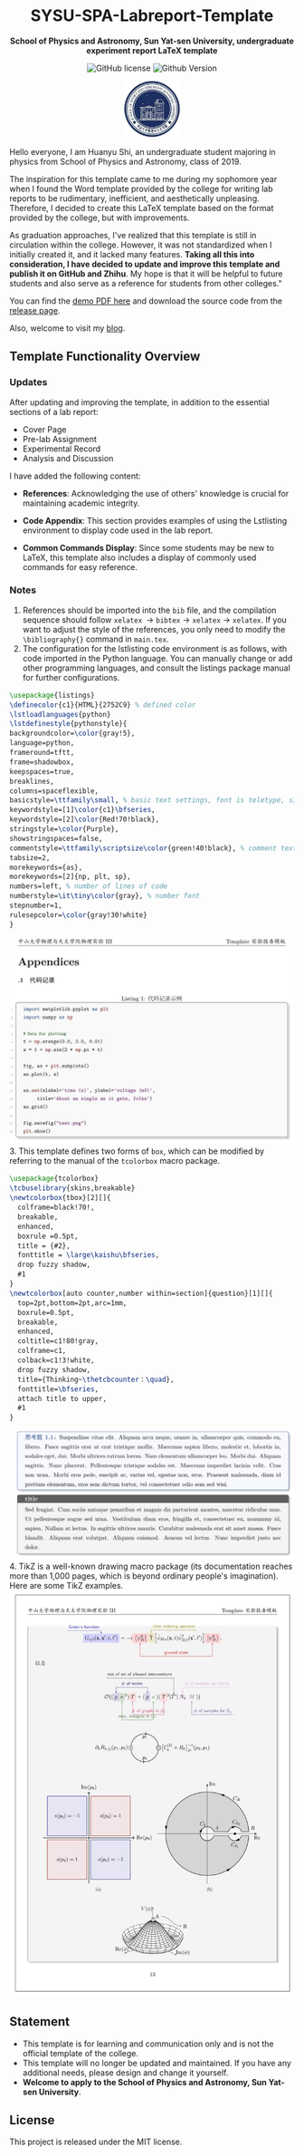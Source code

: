 <div align='center'>

# SYSU-SPA-Labreport-Template

<b>School of Physics and Astronomy, Sun Yat-sen University, undergraduate experiment report LaTeX template</b>

![GitHub license](https://img.shields.io/github/license/huanyushi/SYSU-SPA-labreport-Template.svg) ![Github Version](https://img.shields.io/github/release/huanyushi/SYSU-SPA-labreport-Template.svg)
<p align = "center">
<img src="images/example.png" width="20%" />
</p>
</div>

Hello everyone, I am Huanyu Shi, an undergraduate student majoring in physics from School of Physics and Astronomy, class of 2019.

The inspiration for this template came to me during my sophomore year when I found the Word template provided by the college for writing lab reports to be rudimentary, inefficient, and aesthetically unpleasing. Therefore, I decided to create this LaTeX template based on the format provided by the college, but with improvements.

As graduation approaches, I've realized that this template is still in circulation within the college. However, it was not standardized when I initially created it, and it lacked many features. **Taking all this into consideration, I have decided to update and improve this template and publish it on GitHub and Zhihu**. My hope is that it will be helpful to future students and also serve as a reference for students from other colleges."

You can find the [demo PDF here](https://huanyushi.github.io/assets/pdf/SYSU-SPA-LabReport-Template.pdf) and download the source code from the [release page](https://github.com/huanyushi/SYSU-SPA-Labreport-Template/releases).

Also, welcome to visit my [blog](https://huanyushi.github.io/).


## Template Functionality Overview

### Updates
After updating and improving the template, in addition to the essential sections of a lab report:

- Cover Page
- Pre-lab Assignment
- Experimental Record
- Analysis and Discussion

I have added the following content:

- **References**: Acknowledging the use of others' knowledge is crucial for maintaining academic integrity.

- **Code Appendix**: This section provides examples of using the Lstlisting environment to display code used in the lab report.

- **Common Commands Display**:  Since some students may be new to LaTeX, this template also includes a display of commonly used commands for easy reference.


### Notes
1. References should be imported into the `bib` file, and the compilation sequence should follow `xelatex `-> `bibtex` -> `xelatex` -> `xelatex`. If you want to adjust the style of the references, you only need to modify the `\bibliography{}` command in `main.tex`.
2. The configuration for the lstlisting code environment is as follows, with code imported in the Python language.  You can manually change or add other programming languages, and consult the listings package manual for further configurations.
```latex
\usepackage{listings}
\definecolor{c1}{HTML}{2752C9} % defined color
\lstloadlanguages{python}
\lstdefinestyle{pythonstyle}{
backgroundcolor=\color{gray!5},
language=python,
frameround=tftt,
frame=shadowbox,
keepspaces=true,
breaklines,
columns=spaceflexible,
basicstyle=\ttfamily\small, % basic text settings, font is teletype, size is small
keywordstyle=[1]\color{c1}\bfseries,
keywordstyle=[2]\color{Red!70!black},
stringstyle=\color{Purple},
showstringspaces=false,
commentstyle=\ttfamily\scriptsize\color{green!40!black}, % comment text setting, font is teletype, size is scriptsize
tabsize=2,
morekeywords={as},
morekeywords=[2]{np, plt, sp},
numbers=left, % number of lines of code
numberstyle=\it\tiny\color{gray}, % number font
stepnumber=1,
rulesepcolor=\color{gray!30!white}
}
```
![](images/readme1.jpg)
3. This template defines two forms of `box`, which can be modified by referring to the manual of the `tcolorbox` macro package.
```latex
\usepackage{tcolorbox}
\tcbuselibrary{skins,breakable}
\newtcolorbox{tbox}[2][]{
  colframe=black!70!,
  breakable,
  enhanced,
  boxrule =0.5pt,
  title = {#2},
  fonttitle = \large\kaishu\bfseries,
  drop fuzzy shadow,
  #1
}
\newtcolorbox[auto counter,number within=section]{question}[1][]{
  top=2pt,bottom=2pt,arc=1mm,
  boxrule=0.5pt,
  breakable,
  enhanced,
  coltitle=c1!80!gray,
  colframe=c1,
  colback=c1!3!white,
  drop fuzzy shadow,
  title={Thinking~\thetcbcounter：\quad},
  fonttitle=\bfseries,
  attach title to upper,
  #1
}
```
![](images/readme2.jpg)
4. TikZ is a well-known drawing macro package (its documentation reaches more than 1,000 pages, which is beyond ordinary people's imagination). Here are some TikZ examples.
![](images/readme3.JPG)

## Statement
* This template is for learning and communication only and is not the official template of the college.
* This template will no longer be updated and maintained. If you have any additional needs, please design and change it yourself.
* **Welcome to apply to the School of Physics and Astronomy, Sun Yat-sen University**.

## License
This project is released under the MIT license.